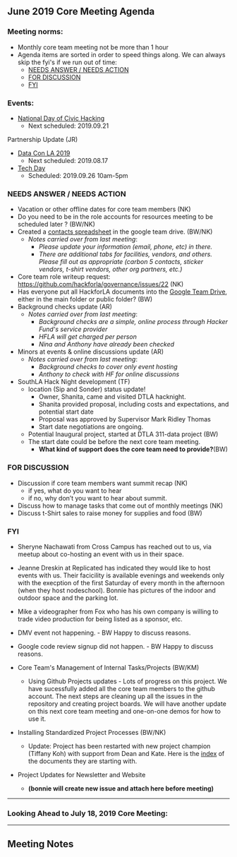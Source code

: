 ## June 2019 Core Meeting Agenda

### Meeting norms:

* Monthly core team meeting not be more than 1 hour 
* Agenda items are sorted in order to speed things along.  We can always skip the fyi's if we run out of time:
  * [NEEDS ANSWER /  NEEDS ACTION](https://github.com/hackforla/governance/new/master/monthly-meeting-notes#needs-answer---needs-action)
  * [FOR DISCUSSION](https://github.com/hackforla/governance/new/master/monthly-meeting-notes#for-discussion)
  * [FYI](https://github.com/hackforla/governance/new/master/monthly-meeting-notes#fyi)

### Events:
* [National Day of Civic Hacking](https://www.codeforamerica.org/national-day-of-civic-hacking)
  * Next scheduled: 2019.09.21

Partnership Update (JR)
* [Data Con LA 2019](https://www.dataconla.com/)
  * Next scheduled: 2019.08.17
* [Tech Day](https://techdayhq.com/los-angeles)
  * Scheduled: 2019.09.26 10am-5pm

### NEEDS ANSWER /  NEEDS ACTION
* Vacation or other offline dates for core team members (NK) 
* Do you need to be in the role accounts for resources meeting to be scheduled later ? (BW/NK)
* Created a [contacts spreadsheet](https://docs.google.com/spreadsheets/d/1hb25B49UVwi87mXBA420q1vDS5pJJvR8AGfI9G9PNc0/) 
in the google team drive. (BW/NK)
  * *Notes carried over from last meeting*:
    * *Please update your information (email, phone, etc) in there.*
    * *There are additional tabs for facilities, vendors, and others.  Please fill out as appropriate 
    (carbon 5 contacts, sticker vendors, t-shirt vendors, other org partners, etc.)* 
* Core team role writeup request:  https://github.com/hackforla/governance/issues/22 (NK)
* Has everyone put all HackforLA documents into the [Google Team Drive](https://drive.google.com/drive/folders/0ALlp3FxnEORQUk9PVA), 
either in the main folder or public folder? (BW)
* Background checks update (AR)
  * *Notes carried over from last meeting*:
    * *Background checks are a simple, online process through Hacker Fund's service provider*
    * *HFLA will get charged per person*
    * *Nina and Anthony have already been checked*
* Minors at events & online discussions update (AR)
  * *Notes carried over from last meeting*: 
    * *Background checks to cover only event hosting*
    * *Anthony to check with HF for online discussions*
* SouthLA Hack Night development (TF)
  * location (Sip and Sonder) status update! 
    * Owner, Shanita, came and visited DTLA hacknight.
    * Shanita provided proposal, including costs and expectations, and potential start date
    * Proposal was approved by Supervisor Mark Ridley Thomas
    * Start date negotiations are ongoing.
  * Potential Inaugural project, started at DTLA 311-data project (BW)
  * The start date could be before the next core team meeting.  
    * **What kind of support does the core team need to provide?**(BW)



### FOR DISCUSSION
* Discussion if core team members want summit recap (NK)
  * if yes, what do you want to hear
  * if no, why don’t you want to hear about summit. 
* Discuss how to manage tasks that come out of monthly meetings (NK)
* Discuss t-Shirt sales to raise money for supplies and food (BW)

         

### FYI
* Sheryne Nachawati from Cross Campus has reached out to us, via meetup about co-hosting an event with us in their space.
* Jeanne Dreskin at Replicated has indicated they would like to host events with us.  Their facicility is available evenings 
and weekends only with the execption of the first Saturday of every month in the afternoon (when they host nodeschool).
Bonnie has pictures of the indoor and outdoor space and the parking lot.
* Mike a videographer from Fox who has his own company is willing to trade video production for being listed as a sponsor, etc.
* DMV event not happening.  - BW Happy to discuss reasons.
* Google code review signup did not happen.  - BW Happy to discuss reasons.

* Core Team's Management of Internal Tasks/Projects (BW/KM)
  * Using Github Projects updates - Lots of progress on this project.  We have sucessfully added all the core team members
  to the github account.  The next steps are cleaning up all the issues in the repository and creating project boards. We 
  will have another update on this next core team meeting and one-on-one demos for how to use it.

* Installing Standardized Project Processes (BW/NK)
  * Update: Project has been restarted with new project champion (Tiffany Koh) with support from Dean and Kate.
  Here is the [index](https://docs.google.com/document/d/10M9TcbvJZQUfAYezCG7Mtr13rskCbiyl1YJ7ygXS-_0) of the documents they are starting with.
* Project Updates for Newsletter and Website
  * **(bonnie will create new issue and attach here before meeting)**


---
### Looking Ahead to July 18, 2019 Core Meeting:

  
---
## Meeting Notes
